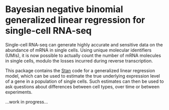 # Bayesian negative binomial generalized linear regression for single-cell RNA-seq

Single-cell RNA-seq can generate highly accurate and sensitive data on the abundance of mRNA in single cells. Using unique molecular identifiers (UMIs), it is now possible to actually count the number of mRNA molecules in single cells, modulo the losses incurred during reverse transcription. 

This package contains the [Stan](http://mc-stan.org/) code for a generalized linear regression model, which can be used to estimate the true underlying expression level of a gene in a population of single cells. Such estimates can then be used to ask questions about differences between cell types, over time or between experiments. 

...work in progress...
